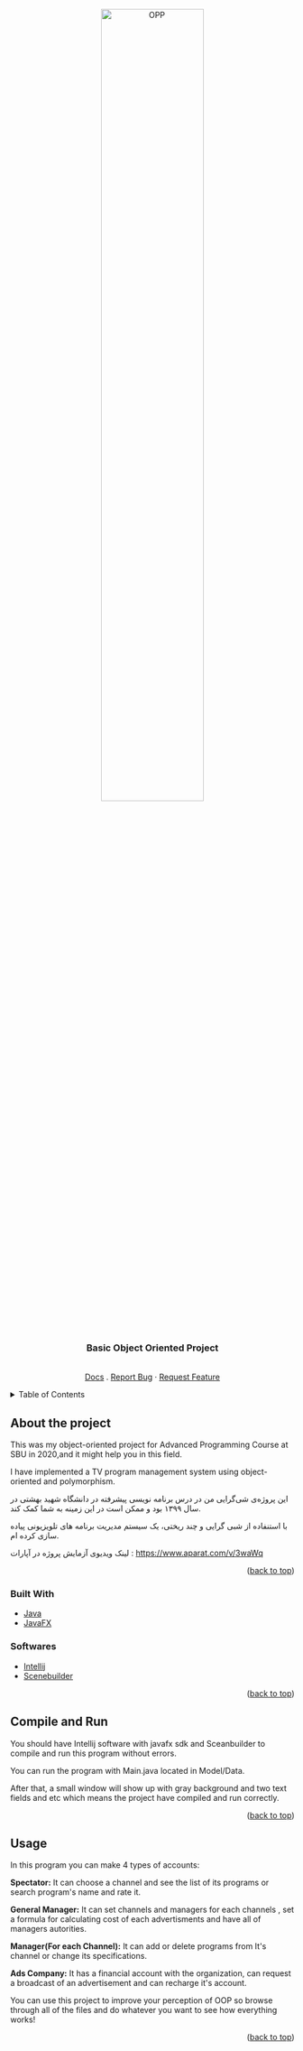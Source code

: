 <div id="top"></div>

<br />
<div align="center">
    <img src="https://miro.medium.com/max/1200/0*7zMicw-FfThCbN35.png" alt="OPP" width="60%" height="60%">
  </a>

  <h3 align="center">Basic Object Oriented Project</h3>

  <p align="center">
    <br />
    <a href="https://github.com/othneildrew/Best-README-Template">Docs</a>
    .
    <a href="https://github.com/othneildrew/Best-README-Template/issues">Report Bug</a>
    ·
    <a href="https://github.com/othneildrew/Best-README-Template/issues">Request Feature</a>
  </p>
</div>


<!-- TABLE OF CONTENTS -->
<details>
  <summary>Table of Contents</summary>
  <ol>
    <li>
      <a href="#about-the-project">About The Project</a>
      <ul>
        <li><a href="#built-with">Built With</a></li>
        <li><a href="#softwares">Softwares</a></li>
      </ul>
    </li>
    <li><a href="#compile-and-run">Compile and Run</a></li>
    <li><a href="#usage">Usage</a></li>
  </ol>
</details>

<!-- ABOUT THE PROJECT -->
## About the project
This was my object-oriented project for Advanced Programming Course at SBU in 2020,and it might help you in this field.

I have implemented a TV program management system using object-oriented and polymorphism.


این پروژه‌ی شی‌گرایی من در درس برنامه نویسی پیشرفته در دانشگاه شهید بهشتی در سال ۱۳۹۹ بود و ممکن است در این زمینه به شما کمک کند. 

با استنفاده از شبی گرایی و چند ریختی، یک سیستم مدیریت برنامه های تلویزیونی پیاده سازی کرده ام.

لینک ویدیوی آزمایش پروژه در آپارات : https://www.aparat.com/v/3waWq
 
<p align="right">(<a href="#top">back to top</a>)</p>

### Built With
* [Java](https://java.com)
* [JavaFX](https://javafx.com)

### Softwares
* [Intellij](https://www.jetbrains.com/idea/)
* [Scenebuilder](https://gluonhq.com/products/scene-builder/)

<p align="right">(<a href="#top">back to top</a>)</p>

<!-- Compile and Run -->
## Compile and Run
You should have Intellij software with javafx sdk and Sceanbuilder to compile and run this program without errors.

You can run the program with Main.java located in Model/Data.

After that, a small window will show up with  gray background and two text fields and etc which means the project have compiled and run correctly.

<p align="right">(<a href="#top">back to top</a>)</p>

<!-- Usage -->
## Usage
In this program you can make 4 types of accounts:

**Spectator:** It can choose a channel and see the list of its programs or search program's name and rate it.

**General Manager:** It can set channels and managers for each channels , set a formula for calculating cost of each advertisments and have all of managers autorities.

**Manager(For each Channel):** It can add or delete programs from It's channel or change its specifications.

**Ads Company:** It has a financial account with the organization, can request a broadcast of an advertisement and can recharge it's account.

You can use this project to improve your perception of OOP so browse through all of the files and do whatever you want to see how everything works!

<p align="right">(<a href="#top">back to top</a>)</p>

